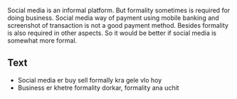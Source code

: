 Social media is an informal platform. But formality sometimes is required for doing business. Social media way of payment using mobile banking and screenshot of transaction is not a good payment method. Besides formality is also required in other aspects. So it would be better if social media is somewhat more formal. 

## Text
- Social media er buy sell formally kra gele vlo hoy
- Business er khetre formality dorkar, formality ana uchit